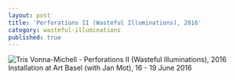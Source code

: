 ```yaml
---
layout: post
title: 'Perforations II (Wasteful Illuminations), 2016'
category: wasteful-illuminations
published: true
---
```


![Tris Vonna-Michell - Perforations II (Wasteful Illuminations), 2016]({{site.baseurl}}/assets/img/0204-perforations-ii-wasteful-illuminations-2016.jpg)
Installation at Art Basel (with Jan Mot), 16 - 19 June 2016
